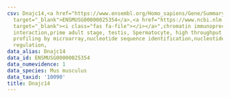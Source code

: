 ```yaml
---
csv: Dnajc14,<a href="https://www.ensembl.org/Homo_sapiens/Gene/Summary?db=core;g=ENSMUSG00000025354"
  target="_blank">ENSMUSG00000025354</a>,<a href="https://www.ncbi.nlm.nih.gov/pubmed/23834426"
  target="_blank"><i class="fas fa-file"></i></a>",chromatin immunoprecipitation assay,direct
  interaction,prime adult stage, testis, Spermatocyte, high throughput transcription
  profiling by microarray,nucleotide sequence identification,nucleotide sequence identification,transcriptional
  regulation,
data_alias: Dnajc14
data_id: ENSMUSG00000025354
data_numevidence: 1
data_species: Mus musculus
data_taxid: '10090'
title: Dnajc14
---
```

